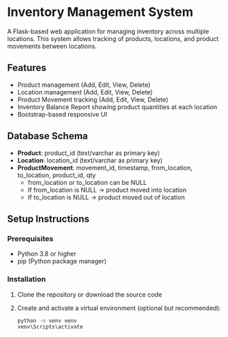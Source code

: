 # Inventory Management System

A Flask-based web application for managing inventory across multiple locations. This system allows tracking of products, locations, and product movements between locations.

## Features

- Product management (Add, Edit, View, Delete)
- Location management (Add, Edit, View, Delete)
- Product Movement tracking (Add, Edit, View, Delete)
- Inventory Balance Report showing product quantities at each location
- Bootstrap-based responsive UI

## Database Schema

- **Product**: product_id (text/varchar as primary key)
- **Location**: location_id (text/varchar as primary key)
- **ProductMovement**: movement_id, timestamp, from_location, to_location, product_id, qty
  - from_location or to_location can be NULL
  - If from_location is NULL → product moved into location
  - If to_location is NULL → product moved out of location

## Setup Instructions

### Prerequisites

- Python 3.8 or higher
- pip (Python package manager)

### Installation

1. Clone the repository or download the source code

2. Create and activate a virtual environment (optional but recommended):
   ```bash
   python -m venv venv
   venv\Scripts\activate